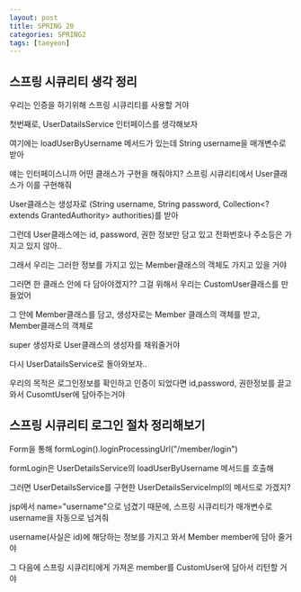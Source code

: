 ```yaml
---
layout: post
title: SPRING 20
categories: SPRING2
tags: [taeyeon]
---
```


## 스프링 시큐리티 생각 정리

우리는 인증을 하기위해 스프링 시큐리티를 사용할 거야

첫번째로, UserDatailsService 인터페이스를 생각해보자 

여기에는 loadUserByUsername 메서드가 있는데 String username을 매개변수로 받아

얘는 인터페이스니까 어떤 클래스가 구현을 해줘야지? 스프링 시큐리티에서 User클래스가 이를 구현해줘

User클래스는 생성자로 (String username, String password, Collection<? extends GrantedAuthority> authorities)를 받아

그런데 User클래스에는 id, password, 권한 정보만 담고 있고 전화번호나 주소등은 가지고 있지 않아..

그래서 우리는 그러한 정보를 가지고 있는 Member클래스의 객체도 가지고 있을 거야

그러면 한 클래스 안에 다 담아야겠지?? 그걸 위해서 우리는 CustomUser클래스를 만들었어

그 안에 Member클래스를 담고, 생성자로는 Member 클래스의 객체를 받고, Member클래스의 객체로

super 생성자로 User클래스의 생성자를 채워줄거야

다시 UserDatailsService로 돌아와보자..

우리의 목적은 로그인정보를 확인하고 인증이 되었다면 id,password, 권한정보를 끌고와서 CusomtUser에 담아주는거야


## 스프링 시큐리티 로그인 절차 정리해보기

Form을 통해 formLogin().loginProcessingUrl("/member/login")

formLogin은 UserDetailsService의 loadUserByUsername 메서드를 호출해

그러면 UserDetailsService를 구현한 UserDetailsServiceImpl의 메서드로 가겠지? 

jsp에서 name="username"으로 넘겼기 때문에, 스프링 시큐리티가 매개변수로 username을 자동으로 넘겨줘

username(사실은 id)에 해당하는 정보를 가지고 와서 Member member에 담아 줄거야

그 다음에 스프링 시큐리티에게 가져온 member를 CustomUser에 담아서 리턴할 거야


